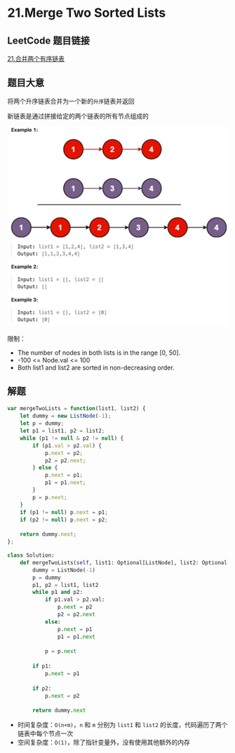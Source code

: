 # 21.Merge Two Sorted Lists

## LeetCode 题目链接

[21.合并两个有序链表](https://leetcode.cn/problems/merge-two-sorted-lists/)

## 题目大意

将两个升序链表合并为一个新的`升序`链表并返回

新链表是通过拼接给定的两个链表的所有节点组成的

![alt text](images/example21.png)

限制：
- The number of nodes in both lists is in the range [0, 50].
- -100 <= Node.val <= 100
- Both list1 and list2 are sorted in non-decreasing order.

## 解题

```js
var mergeTwoLists = function(list1, list2) {
    let dummy = new ListNode(-1);
    let p = dummy;
    let p1 = list1, p2 = list2;
    while (p1 != null & p2 != null) {
        if (p1.val > p2.val) {
            p.next = p2;
            p2 = p2.next;
        } else {
            p.next = p1;
            p1 = p1.next;
        }
        p = p.next;
    }
    if (p1 != null) p.next = p1;
    if (p2 != null) p.next = p2;
    
    return dummy.next;
};
```
```python
class Solution:
    def mergeTwoLists(self, list1: Optional[ListNode], list2: Optional[ListNode]) -> Optional[ListNode]:
        dummy = ListNode(-1)
        p = dummy
        p1, p2 = list1, list2
        while p1 and p2:
            if p1.val > p2.val:
                p.next = p2
                p2 = p2.next
            else:
                p.next = p1
                p1 = p1.next
            
            p = p.next
        
        if p1:
            p.next = p1

        if p2:
            p.next = p2
        
        return dummy.next
```

- 时间复杂度：`O(n+m)`，`n` 和 `m` 分别为 `list1` 和 `list2` 的长度，代码遍历了两个链表中每个节点一次
- 空间复杂度：`O(1)`，除了指针变量外，没有使用其他额外的内存